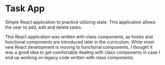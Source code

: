 # Task App

Simple React application to practice utilizing state. This application allows the user to add, edit and delete tasks.

This React application was written with class components, as hooks and functional components are introduced later in the curriculum. While most new React development is moving to functional components, I thought it was a good idea to get comfortable dealing with class components in case I end up working on legacy code written with class components.